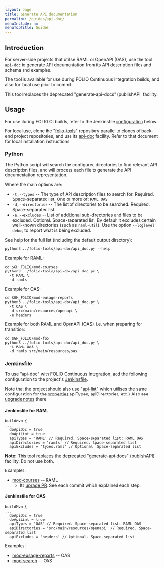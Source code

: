 ```yaml
---
layout: page
title: Generate API documentation
permalink: /guides/api-doc/
menuInclude: no
menuTopTitle: Guides
---
```


## Introduction

For server-side projects that utilise RAML or OpenAPI (OAS), use the tool `api-doc` to generate API documentation from its API description files and schema and examples.

The tool is available for use during FOLIO Continuous Integration builds, and also for local use prior to commit.

This tool replaces the deprecated "generate-api-docs" (publishAPI) facility.

## Usage

For use during FOLIO CI builds, refer to the Jenkinsfile [configuration](#jenkinsfile) below.

For local use, clone the "[folio-tools](https://github.com/folio-org/folio-tools)" repository parallel to clones of back-end project repositories, and use its [api-doc](https://github.com/folio-org/folio-tools/tree/master/api-doc) facility.
Refer to that document for local installation instructions.

### Python

The Python script will search the configured directories to find relevant API description files, and will process each file to generate the API documentation representation.

<a id="properties"></a>Where the main options are:

* `-t,--types` -- The type of API description files to search for.
  Required. Space-separated list.
  One or more of: `RAML OAS`
* `-d,--directories` -- The list of directories to be searched.
  Required. Space-separated list.
* `-e,--excludes` -- List of additional sub-directories and files to be excluded.
  Optional. Space-separated list.
  By default it excludes certain well-known directories (such as `raml-util`).
  Use the option `--loglevel debug` to report what is being excluded.

See help for the full list (including the default output directory):

```
python3 ../folio-tools/api-doc/api_doc.py --help
```

Example for RAML:

```
cd $GH_FOLIO/mod-courses
python3 ../folio-tools/api-doc/api_doc.py \
  -t RAML \
  -d ramls
```

Example for OAS:

```
cd $GH_FOLIO/mod-eusage-reports
python3 ../folio-tools/api-doc/api_doc.py \
  -t OAS \
  -d src/main/resources/openapi \
  -e headers
```

Example for both RAML and OpenAPI (OAS), i.e. when preparing for transition:

```
cd $GH_FOLIO/mod-foo
python3 ../folio-tools/api-doc/api_doc.py \
  -t RAML OAS \
  -d ramls src/main/resources/oas
```

### Jenkinsfile

To use "api-doc" with FOLIO Continuous Integration, add the following configuration to the project's [Jenkinsfile](/guides/jenkinsfile/).

Note that the project should also use "[api-lint](/guides/api-lint/)" which utilises the same configuration for the [properties](#properties) apiTypes, apiDirectories, etc.)
Also see [upgrade notes](/guides/api-lint/#jenkinsfile-for-raml) there.

#### Jenkinsfile for RAML

```
buildMvn {
...
  doApiDoc = true
  doApiLint = true
  apiTypes = 'RAML' // Required. Space-separated list: RAML OAS
  apiDirectories = 'ramls' // Required. Space-separated list
  apiExcludes = 'types.raml' // Optional. Space-separated list
```

**Note:** This tool replaces the deprecated "generate-api-docs" (publishAPI) facility.
Do not use both.

Examples:

* [mod-courses](https://github.com/folio-org/mod-courses/blob/master/Jenkinsfile)
  -- RAML
  * Its [uprade PR](https://github.com/folio-org/mod-courses/pull/122). See each commit which explained each step.

#### Jenkinsfile for OAS

```
buildMvn {
...
  doApiDoc = true
  doApiLint = true
  apiTypes = 'OAS' // Required. Space-separated list: RAML OAS
  apiDirectories = 'src/main/resources/openapi' // Required. Space-separated list
  apiExcludes = 'headers' // Optional. Space-separated list
```

Examples:

* [mod-eusage-reports](https://github.com/folio-org/mod-eusage-reports/blob/master/Jenkinsfile)
  -- OAS
* [mod-search](https://github.com/folio-org/mod-search/blob/master/Jenkinsfile)
  -- OAS

